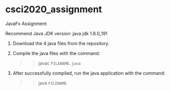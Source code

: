 # csci2020_assignment
JavaFx Assignment

Recommend Java JDK version: java jdk 1.8.0_191

1. Download the 4 java files from the repository.

2. Compile the java files with the command:
   >> javac `FILENAME.java`

3. After successfully compiled, run the java application with the command:
   >> java `FILENAME`
